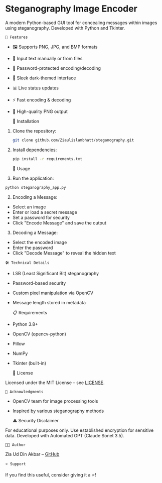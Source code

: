 #   Steganography Image Encoder    

A modern Python-based GUI tool for concealing messages within images using steganography. Developed with Python and Tkinter.  


    🚀 Features    

- 🖼️ Supports PNG, JPG, and BMP formats  
- 📝 Input text manually or from files  
- 🔐 Password-protected encoding/decoding  
- 🎨 Sleek dark-themed interface  
- 📊 Live status updates  
- ⚡ Fast encoding & decoding  
- 💾 High-quality PNG output  

    🔧 Installation    

1. Clone the repository:  
   ```bash
   git clone github.com/Ziaulislambhatt/steganography.git
   ```
2. Install dependencies:  
   ```bash
   pip install -r requirements.txt
   ```  

    📌 Usage    

1.   Run the application:    
   ```bash
   python steganography_app.py
   ```  
2.   Encoding a Message:    
   - Select an image  
   - Enter or load a secret message  
   - Set a password for security  
   - Click "Encode Message" and save the output  

3.   Decoding a Message:    
   - Select the encoded image  
   - Enter the password  
   - Click "Decode Message" to reveal the hidden text  

    🛠️ Technical Details    

- LSB (Least Significant Bit) steganography  
- Password-based security  
- Custom pixel manipulation via OpenCV  
- Message length stored in metadata  

    📋 Requirements    

- Python 3.8+  
- OpenCV (opencv-python)  
- Pillow  
- NumPy  
- Tkinter (built-in)  

    📜 License    

Licensed under the MIT License – see [LICENSE](LICENSE).  

    🙏 Acknowledgments    

- OpenCV team for image processing tools  
- Inspired by various steganography methods  

    ⚠️ Security Disclaimer    

For educational purposes only. Use established encryption for sensitive data. Developed with Automated GPT (Claude Sonet 3.5).  

    👨‍💻 Author    

Zia Ud Din Akbar – [GitHub](github.com/Ziaulislambhatt/steganography)  

    ⭐ Support    

If you find this useful, consider giving it a ⭐!

